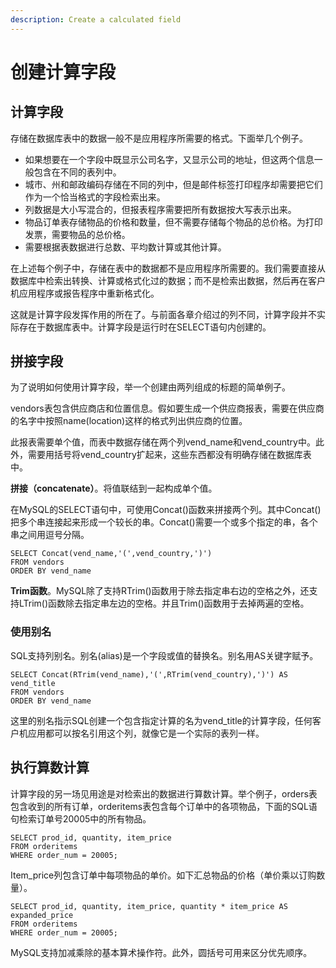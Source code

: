 ```yaml
---
description: Create a calculated field
---
```


# 创建计算字段

## 计算字段

存储在数据库表中的数据一般不是应用程序所需要的格式。下面举几个例子。

- 如果想要在一个字段中既显示公司名字，又显示公司的地址，但这两个信息一般包含在不同的表列中。
- 城市、州和邮政编码存储在不同的列中，但是邮件标签打印程序却需要把它们作为一个恰当格式的字段检索出来。
- 列数据是大小写混合的，但报表程序需要把所有数据按大写表示出来。
- 物品订单表存储物品的价格和数量，但不需要存储每个物品的总价格。为打印发票，需要物品的总价格。
- 需要根据表数据进行总数、平均数计算或其他计算。

在上述每个例子中，存储在表中的数据都不是应用程序所需要的。我们需要直接从数据库中检索出转换、计算或格式化过的数据；而不是检索出数据，然后再在客户机应用程序或报告程序中重新格式化。

这就是计算字段发挥作用的所在了。与前面各章介绍过的列不同，计算字段并不实际存在于数据库表中。计算字段是运行时在SELECT语句内创建的。

## 拼接字段

为了说明如何使用计算字段，举一个创建由两列组成的标题的简单例子。

vendors表包含供应商店和位置信息。假如要生成一个供应商报表，需要在供应商的名字中按照name(location)这样的格式列出供应商的位置。

此报表需要单个值，而表中数据存储在两个列vend_name和vend_country中。此外，需要用括号将vend_country扩起来，这些东西都没有明确存储在数据库表中。

**拼接（concatenate）**。将值联结到一起构成单个值。

在MySQL的SELECT语句中，可使用Concat()函数来拼接两个列。其中Concat()把多个串连接起来形成一个较长的串。Concat()需要一个或多个指定的串，各个串之间用逗号分隔。

```mysql
SELECT Concat(vend_name,'(',vend_country,')')
FROM vendors
ORDER BY vend_name
```

**Trim函数**。MySQL除了支持RTrim()函数用于除去指定串右边的空格之外，还支持LTrim()函数除去指定串左边的空格。并且Trim()函数用于去掉两遍的空格。

### 使用别名

SQL支持列别名。别名(alias)是一个字段或值的替换名。别名用AS关键字赋予。

```mysql
SELECT Concat(RTrim(vend_name),'(',RTrim(vend_country),')') AS vend_title
FROM vendors
ORDER BY vend_name
```

这里的别名指示SQL创建一个包含指定计算的名为vend_title的计算字段，任何客户机应用都可以按名引用这个列，就像它是一个实际的表列一样。

## 执行算数计算

计算字段的另一场见用途是对检索出的数据进行算数计算。举个例子，orders表包含收到的所有订单，orderitems表包含每个订单中的各项物品，下面的SQL语句检索订单号20005中的所有物品。

```mysql
SELECT prod_id, quantity, item_price
FROM orderitems
WHERE order_num = 20005;
```

Item_price列包含订单中每项物品的单价。如下汇总物品的价格（单价乘以订购数量）。

```mysql
SELECT prod_id, quantity, item_price, quantity * item_price AS expanded_price
FROM orderitems
WHERE order_num = 20005;
```

MySQL支持加减乘除的基本算术操作符。此外，圆括号可用来区分优先顺序。